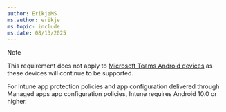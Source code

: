 ```yaml
---
author: ErikjeMS
ms.author: erikje
ms.topic: include
ms.date: 08/13/2025
---
```


> [!NOTE]
> This requirement does not apply to [Microsoft Teams Android devices](https://www.microsoft.com/microsoft-teams/across-devices/devices?rtc=2) as these devices will continue to be supported.
>
> For Intune app protection policies and app configuration delivered through Managed apps app configuration policies, Intune requires Android 10.0 or higher.
